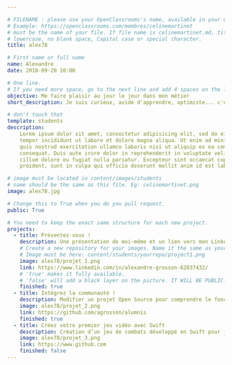 ```yaml
---

# FILENAME : please use your OpenClassrooms's name, available in your url.
# Example: https://openclassrooms.com/membres/celinemartinet
# must be the name of your file. If file name is celinemartinet.md, title is celinemartinet.
# lowercase, no blank space, Capital case or special character.
title: alex78

# First name or full name
name: Alexandre
date: 2018-09-20 10:00

# One line.
# If you need more space, go to the next line and add 4 spaces on the left, as in 'description'.
objective: Me faire plaisir au jour le jour dans mon métier
short_description: Je suis curieux, avide d'apprendre, optimiste... c'est déjà beaucoup, non?

# don't touch that
template: students
description:
    Lorem ipsum dolor sit amet, consectetur adipisicing elit, sed do eiusmod
    tempor incididunt ut labore et dolore magna aliqua. Ut enim ad minim veniam,
    quis nostrud exercitation ullamco laboris nisi ut aliquip ex ea commodo
    consequat. Duis aute irure dolor in reprehenderit in voluptate velit esse
    cillum dolore eu fugiat nulla pariatur. Excepteur sint occaecat cupidatat non
    proident, sunt in culpa qui officia deserunt mollit anim id est laborum.

# image must be located in content/images/students
# name should be the same as this file. Eg: celinemartinet.png
image: alex78.jpg

# Change this to True when you do you pull request.
public: True

# You need to keep the exact same structure for each new project.
projects:
  - title: Présentez-vous !
    description: Une présentation de moi-même et un lien vers mon LinkedIn.
    # Create a new repository for your images. Name it the same as your nickname and profile picture.
    # Image must be here: content/students/yourrepo/project1.png
    image: alex78/projet_1.png
    link: https://www.linkedin.com/in/alexandre-grosson-62037432/
    # 'true' makes it fully available.
    # 'false' will add a black layer on the picture. IT WILL BE PUBLIC!
    finished: true
  - title: Intégrez la communauté !
    description: Modifier un projet Open Source pour comprendre le fonctionnement de Git, de Github et des pull requests.
    image: alex78/projet_2.png
    link: https://github.com/agrosson/alumnis
    finished: true
  - title: Créez votre premier jeu vidéo avec Swift
    description: Création d’un jeu de combats développé en Swift pour jouer sur la console
    image: alex78/projet_3.png
    link: https://www.github.com
    finished: false
---
```

